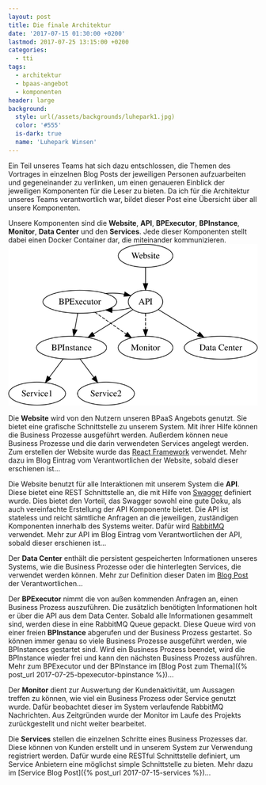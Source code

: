```yaml
---
layout: post
title: Die finale Architektur
date: '2017-07-15 01:30:00 +0200'
lastmod: 2017-07-25 13:15:00 +0200
categories:
  - tti
tags:
  - architektur
  - bpaas-angebot
  - komponenten
header: large
background:
  style: url(/assets/backgrounds/luhepark1.jpg)
  color: '#555'
  is-dark: true
  name: 'Luhepark Winsen'
---
```

Ein Teil unseres Teams hat sich dazu entschlossen, die Themen des Vortrages in einzelnen Blog Posts der jeweiligen Personen aufzuarbeiten und gegeneinander zu verlinken, um einen genaueren Einblick der jeweiligen Komponenten für die Leser zu bieten.
Da ich für die Architektur unseres Teams verantwortlich war, bildet dieser Post eine Übersicht über all unsere Komponenten.

Unsere Komponenten sind die **Website**, **API**, **BPExecutor**, **BPInstance**, **Monitor**, **Data Center** und den **Services**.
Jede dieser Komponenten stellt dabei einen Docker Container dar, die miteinander kommunizieren.
![Komponenten](/assets/2017/07/komponenten.svg)

Die **Website** wird von den Nutzern unseren BPaaS Angebots genutzt.
Sie bietet eine grafische Schnittstelle zu unserem System.
Mit ihrer Hilfe können die Business Prozesse ausgeführt werden.
Außerdem können neue Business Prozesse und die darin verwendeten Services angelegt werden.
Zum erstellen der Website wurde das [React Framework](//facebook.github.io/react/) verwendet.
Mehr dazu im Blog Eintrag vom Verantwortlichen der Website, sobald dieser erschienen ist…

Die Website benutzt für alle Interaktionen mit unserem System die **API**.
Diese bietet eine REST Schnittstelle an, die mit Hilfe von [Swagger](//swagger.io/) definiert wurde.
Dies bietet den Vorteil, das Swagger sowohl eine gute Doku, als auch vereinfachte Erstellung der API Komponente bietet.
Die API ist stateless und reicht sämtliche Anfragen an die jeweiligen, zuständigen Komponenten innerhalb des Systems weiter.
Dafür wird [RabbitMQ](//rabbitmq.com) verwendet.
Mehr zur API im Blog Eintrag vom Verantwortlichen der API, sobald dieser erschienen ist…

Der **Data Center** enthält die persistent gespeicherten Informationen unseres Systems, wie die Business Prozesse oder die hinterlegten Services, die verwendet werden können.
Mehr zur Definition dieser Daten im [Blog Post](//haw-hamburg-tti.blogspot.de/2017/07/business-processes-in-einer-bpaas.html) der Verantwortlichen…

Der **BPExecutor** nimmt die von außen kommenden Anfragen an, einen Business Prozess auszuführen.
Die zusätzlich benötigten Informationen holt er über die API aus dem Data Center.
Sobald alle Informationen gesammelt sind, werden diese in eine RabbitMQ Queue gepackt.
Diese Queue wird von einer freien **BPInstance** abgerufen und der Business Prozess gestartet.
So können immer genau so viele Business Prozesse ausgeführt werden, wie BPInstances gestartet sind.
Wird ein Business Prozess beendet, wird die BPInstance wieder frei und kann den nächsten Business Prozess ausführen.
Mehr zum BPExecutor und der BPInstance im [Blog Post zum Thema]({% post_url 2017-07-25-bpexecutor-bpinstance %})…

Der **Monitor** dient zur Auswertung der Kundenaktivität, um Aussagen treffen zu können, wie viel ein Business Prozess oder Service genutzt wurde.
Dafür beobachtet dieser im System verlaufende RabbitMQ Nachrichten.
Aus Zeitgründen wurde der Monitor im Laufe des Projekts zurückgestellt und nicht weiter bearbeitet.

Die **Services** stellen die einzelnen Schritte eines Business Prozesses dar.
Diese können von Kunden erstellt und in unserem System zur Verwendung registriert werden.
Dafür wurde eine RESTful Schnittstelle definiert, um Service Anbietern eine möglichst simple Schnittstelle zu bieten.
Mehr dazu im [Service Blog Post]({% post_url 2017-07-15-services %})…
